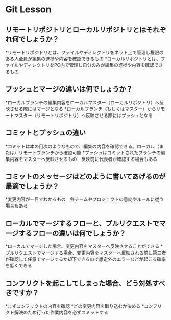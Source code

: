 # Git Lesson

## リモートリポジトリとローカルリポジトリとはそれぞれ何でしょうか？

*リモートリポジトリとは、ファイルやディレクトリをネット上で管理し権限のある人全員が編集の進捗や内容を確認できるもの
*ローカルリポジトリとは、ファイルやディレクトリをPC内で管理し自分のみが編集の進捗や内容を確認できるもの

## プッシュとマージの違いは何でしょうか？

*ローカルブランチの編集内容をローカルマスター（ローカルリポジトリ）へ反映させる際にはマージとなる
*ローカルブランチ（もしくはマスター）からリモートマスター（リモートリポジトリ）へ反映させる際にはプッシュとなる

## コミットとプッシュの違い

*コミットは本の目次のようなもので、編集の内容を確認できる。ローカル（または）リモートブランチから確認可能
*プッシュはコミットされたブランチの編集内容をマスターへ反映させるもの　反映前に代表者が確認する場合もある

## コミットのメッセージはどのように書いてあげるのが最適でしょうか？

*変更内容が一目でわかるもの　各チームやプロジェクトの意向やルールに従う場合もある

## ローカルでマージするフローと、プルリクエストでマージするフローの違いは何でしょうか？

*ローカルでマージした場合、変更内容をマスターへ反映させることができる
*プルリクエストでマージする場合、変更内容をマスターへ反映される前に第三者が確認して任意でマージするか却下できるので想定外のエラーなどが起こる確率を低くできる

## コンフリクトを起こしてしまった場合、どう対処すべきですか？

*まずコンフリクトの内容を確認
*どの変更内容を取り込むか決める
*コンフリクト解決のため行った作業内容を必ずコミットする